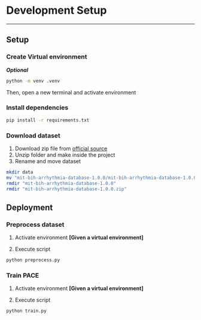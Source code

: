 # Development Setup

---
## Setup
### Create Virtual environment
***Optional***

```bash
python -m venv .venv
```

Then, open a new terminal and activate environment

### Install dependencies

```bash
pip install -r requirements.txt
```

### Download dataset

1. Download zip file from [official source](https://www.physionet.org/static/published-projects/mitdb/mit-bih-arrhythmia-database-1.0.0.zip)
2. Unzip folder and make inside the project
3. Rename and move dataset

```bash
mkdir data
mv "mit-bih-arrhythmia-database-1.0.0/mit-bih-arrhythmia-database-1.0.0" "data/mitdb"
rmdir "mit-bih-arrhythmia-database-1.0.0"
rmdir "mit-bih-arrhythmia-database-1.0.0.zip"
```

## Deployment

### Preprocess dataset

1. Activate environment **[Given a virtual environment]**

2. Execute script

```bash
python preprocess.py
```

### Train PACE

1. Activate environment **[Given a virtual environment]**

2. Execute script

```bash
python train.py
```